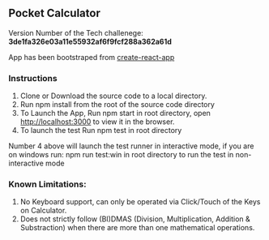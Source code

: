## Pocket Calculator
Version Number of the Tech challenege: **3de1fa326e03a11e55932af6f9fcf288a362a61d**

App has been bootstraped from [create-react-app](https://github.com/facebook/create-react-app)

### Instructions
1. Clone or Download the source code to a local directory.
2. Run npm install from the root of the source code directory
3. To Launch the App, Run npm start in root directory, open [http://localhost:3000](http://localhost:3000) to view it in the browser.
4. To launch the test Run npm test in root directory

Number 4 above will launch the test runner in interactive mode, if you are on windows run:
npm run test:win in root directory to run the test in non-interactive mode

### Known Limitations:
1. No Keyboard support, can only be operated via Click/Touch of the Keys on Calculator.
2. Does not strictly follow (BI)DMAS (Division, Multiplication, Addition & Substraction) when there are more than one mathematical operations.



